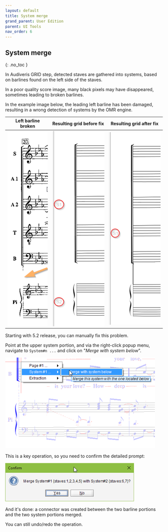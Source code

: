 ```yaml
---
layout: default
title: System merge
grand_parent: User Edition
parent: UI Tools
nav_order: 6
---
```

## System merge
{: .no_toc }

In Audiveris GRID step, detected staves are gathered into systems, based on barlines found on
the left side of the staves.

In a poor quality score image, many black pixels may have disappeared, sometimes leading to broken
barlines.

In the example image below, the leading left barline has been damaged, resulting in a wrong
detection of systems by the OMR engine.

| Left barline broken | Resulting grid before fix | Resulting grid after fix |
| ---| --- | --- |
| ![](../assets/images/system_broken.png) | ![](../assets/images/system_broken_before.png) |   ![](../assets/images/system_broken_after.png) |

Starting with 5.2 release, you can manually fix this problem.

Point at the upper system portion, and via the right-click popup menu, navigate to `System#n ...`
and click on "_Merge with system below_".

![](../assets/images/system_merge.png)

This is a key operation, so you need to confirm the detailed prompt:

![](../assets/images/system_merge_prompt.png)

And it's done: a connector was created between the two barline portions and the two system
portions merged.

You can still undo/redo the operation.
